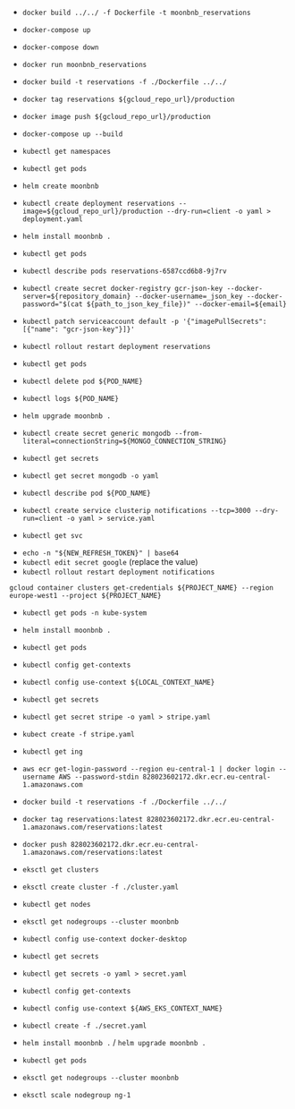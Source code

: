 <!-- DOCKER -->

- `docker build ../../ -f Dockerfile -t moonbnb_reservations`
- `docker-compose up`
- `docker-compose down`
- `docker run moonbnb_reservations`

- `docker build -t reservations -f ./Dockerfile ../../`
- `docker tag reservations ${gcloud_repo_url}/production`
- `docker image push ${gcloud_repo_url}/production`

- `docker-compose up --build`

- `kubectl get namespaces`
- `kubectl get pods`

- `helm create moonbnb`

- `kubectl create deployment reservations --image=${gcloud_repo_url}/production --dry-run=client -o yaml > deployment.yaml`

- `helm install moonbnb .`

- `kubectl get pods`
- `kubectl describe pods reservations-6587ccd6b8-9j7rv`

- `kubectl create secret docker-registry gcr-json-key --docker-server=${repository_domain} --docker-username=_json_key --docker-password="$(cat ${path_to_json_key_file})" --docker-email=${email}`

- `kubectl patch serviceaccount default -p '{"imagePullSecrets": [{"name": "gcr-json-key"}]}'`

- `kubectl rollout restart deployment reservations`

- `kubectl get pods`
- `kubectl delete pod ${POD_NAME}`
- `kubectl logs ${POD_NAME}`

- `helm upgrade moonbnb .`

- `kubectl create secret generic mongodb --from-literal=connectionString=${MONGO_CONNECTION_STRING}`
- `kubectl get secrets`
- `kubectl get secret mongodb -o yaml`

- `kubectl describe pod ${POD_NAME}`

- `kubectl create service clusterip notifications --tcp=3000 --dry-run=client -o yaml > service.yaml`
- `kubectl get svc`

<!-- Refreshing Google OAUth tokens for testing (OAuth Playground) -->

- `echo -n "${NEW_REFRESH_TOKEN}" | base64`
- `kubectl edit secret google` (replace the value)
- `kubectl rollout restart deployment notifications`

`gcloud container clusters get-credentials ${PROJECT_NAME} --region europe-west1 --project ${PROJECT_NAME}`

- `kubectl get pods -n kube-system`
- `helm install moonbnb .`
- `kubectl get pods`

- `kubectl config get-contexts`
- `kubectl config use-context ${LOCAL_CONTEXT_NAME}`
- `kubectl get secrets`

- `kubectl get secret stripe -o yaml > stripe.yaml`

<!-- swith context to GOOGLE CLOUD -->

- `kubect create -f stripe.yaml`

- `kubectl get ing`

<!-- AWS example -->

- `aws ecr get-login-password --region eu-central-1 | docker login --username AWS --password-stdin 828023602172.dkr.ecr.eu-central-1.amazonaws.com`
- `docker build -t reservations -f ./Dockerfile ../../`
- `docker tag reservations:latest 828023602172.dkr.ecr.eu-central-1.amazonaws.com/reservations:latest`
- `docker push 828023602172.dkr.ecr.eu-central-1.amazonaws.com/reservations:latest`

- `eksctl get clusters`
- `eksctl create cluster -f ./cluster.yaml`

- `kubectl get nodes`
- `eksctl get nodegroups --cluster moonbnb`

- `kubectl config use-context docker-desktop`
- `kubectl get secrets`
- `kubectl get secrets -o yaml > secret.yaml`
- `kubectl config get-contexts`
- `kubectl config use-context ${AWS_EKS_CONTEXT_NAME}`
- `kubectl create -f ./secret.yaml`

- `helm install moonbnb .` / `helm upgrade moonbnb .`
- `kubectl get pods`

- `eksctl get nodegroups --cluster moonbnb`
- `eksctl scale nodegroup ng-1`
